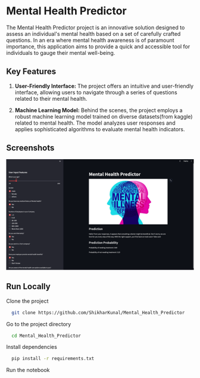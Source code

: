 
# Mental Health Predictor

The Mental Health Predictor project is an innovative solution designed to assess an individual's mental health based on a set of carefully crafted questions. In an era where mental health awareness is of paramount importance, this application aims to provide a quick and accessible tool for individuals to gauge their mental well-being.

## Key Features

1. **User-Friendly Interface:** The project offers an intuitive and user-friendly interface, allowing users to navigate through a series of questions related to their mental health.

2. **Machine Learning Model:** Behind the scenes, the project employs a robust machine learning model trained on diverse datasets(from kaggle) related to mental health. The model analyzes user responses and applies sophisticated algorithms to evaluate mental health indicators.


## Screenshots

![App Screenshot](./misc/ab.png)



## Run Locally

Clone the project

```bash
  git clone https://github.com/ShikharKunal/Mental_Health_Predictor
```

Go to the project directory

```bash
  cd Mental_Health_Predictor
```

Install dependencies

```bash
  pip install -r requirements.txt
```

Run the notebook

